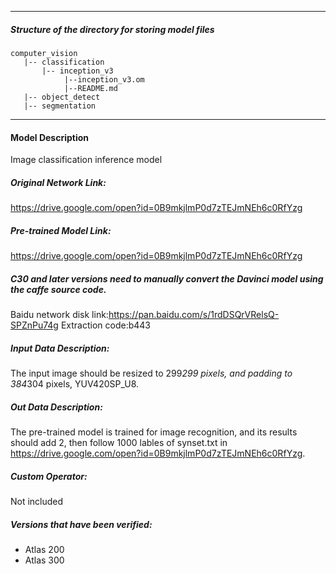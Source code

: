 *******************************************************************************
##### Structure of the directory for storing model files
```
computer_vision
   |-- classification
       |-- inception_v3
            |--inception_v3.om
            |--README.md
   |-- object_detect
   |-- segmentation
```
*******************************************************************************

#### Model Description

Image classification inference model

##### Original Network Link:

https://drive.google.com/open?id=0B9mkjlmP0d7zTEJmNEh6c0RfYzg

##### Pre-trained Model Link:

https://drive.google.com/open?id=0B9mkjlmP0d7zTEJmNEh6c0RfYzg

##### C30 and later versions need to manually convert the Davinci model using the caffe source code.

Baidu network disk link:https://pan.baidu.com/s/1rdDSQrVRelsQ-SPZnPu74g Extraction code:b443

##### Input Data Description:

The input image should be resized to 299*299 pixels, and padding to 384*304 pixels, YUV420SP_U8.

##### Out Data Description:

The pre-trained model is trained for image recognition, and its results should add 2, then follow 1000 lables of synset.txt in https://drive.google.com/open?id=0B9mkjlmP0d7zTEJmNEh6c0RfYzg.

##### Custom Operator:

Not included

##### Versions that have been verified: 

- Atlas 200
- Atlas 300

